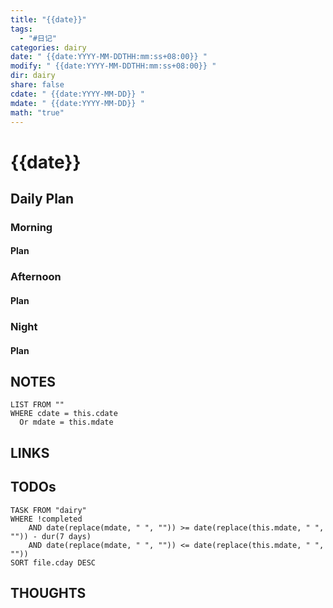 ```yaml
---
title: "{{date}}"
tags:
  - "#日记"
categories: dairy
date: " {{date:YYYY-MM-DDTHH:mm:ss+08:00}} "
modify: " {{date:YYYY-MM-DDTHH:mm:ss+08:00}} "
dir: dairy
share: false
cdate: " {{date:YYYY-MM-DD}} "
mdate: " {{date:YYYY-MM-DD}} "
math: "true"
---
```


# {{date}}

## Daily Plan

### Morning

#### Plan

### Afternoon

#### Plan

### Night

#### Plan

## NOTES

```dataview
LIST FROM "" 
WHERE cdate = this.cdate
  Or mdate = this.mdate
```

## LINKS

## TODOs

```dataview
TASK FROM "dairy" 
WHERE !completed 
	AND date(replace(mdate, " ", "")) >= date(replace(this.mdate, " ", "")) - dur(7 days) 
	AND date(replace(mdate, " ", "")) <= date(replace(this.mdate, " ", ""))
SORT file.cday DESC
```

## THOUGHTS
